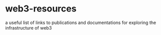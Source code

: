 # web3-resources
a useful list of links to publications and documentations for exploring the infrastructure of web3
